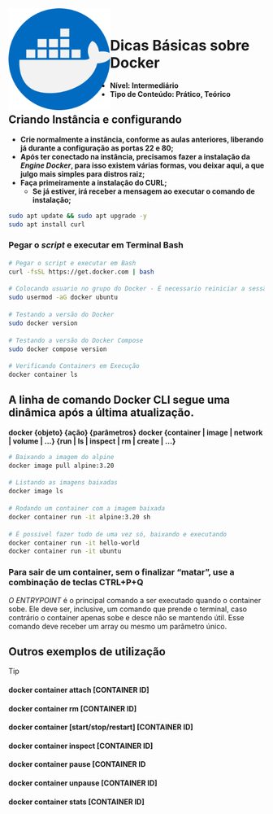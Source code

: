 
<img align="left" src="../img/docker.png" width="200" />
<br>

# Dicas Básicas sobre Docker 
- **Nível: Intermediário**
- **Tipo de Conteúdo: Prático, Teórico**

## Criando Instância e configurando


- **Crie normalmente a instância, conforme as aulas anteriores, liberando já durante a configuração as portas 22 e 80;**
- **Após ter conectado na instância, precisamos fazer a instalação da *Engine Docker*, para isso existem várias formas, vou deixar aqui, a que julgo mais simples para distros raiz;**
- **Faça primeiramente a instalação do CURL;**
    - **Se já estiver, irá receber a mensagem ao executar o comando de instalação;**

```bash
sudo apt update && sudo apt upgrade -y
sudo apt install curl
```

### **Pegar o *script* e executar em Terminal Bash**

```bash
# Pegar o script e executar em Bash
curl -fsSL https://get.docker.com | bash

# Colocando usuario no grupo do Docker - É necessario reiniciar a sessão ou a Instância
sudo usermod -aG docker ubuntu

# Testando a versão do Docker
sudo docker version

# Testando a versão do Docker Compose
sudo docker compose version

# Verificando Containers em Execução
docker container ls
```

## A linha de comando Docker CLI segue uma dinâmica após a última atualização.

**docker {objeto} {ação} {parâmetros}**
**docker {container | image | network | volume | ...} {run | ls | inspect | rm | create | ...}**

```bash
# Baixando a imagem do alpine
docker image pull alpine:3.20

# Listando as imagens baixadas
docker image ls

# Rodando um container com a imagem baixada
docker container run -it alpine:3.20 sh

# É possivel fazer tudo de uma vez só, baixando e executando
docker container run -it hello-world
docker container run -it ubuntu
```

### **Para sair de um container, sem o finalizar “matar”, use a combinação de teclas CTRL+P+Q**

*O ENTRYPOINT* é o principal comando a ser executado quando o container sobe. Ele deve ser, inclusive, um comando que prende o terminal, caso contrário o container apenas sobe e desce não se mantendo útil. Esse comando deve receber um array ou mesmo um parâmetro único.

## Outros exemplos de utilização

> [!TIP]
>
> #### docker container **attach** [CONTAINER ID] 
>
> #### docker container **rm** [CONTAINER ID]
>
> #### docker container [**start/stop/restart**] [CONTAINER ID]
> #### docker container **inspect** [CONTAINER ID]
>
> #### docker container **pause** [CONTAINER ID
>
> #### docker container **unpause** [CONTAINER ID]
>
> #### docker container **stats** [CONTAINER ID]

